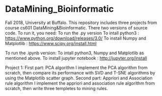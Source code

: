 # DataMining_Bioinformatic
Fall 2018, University at Buffalo.
This repository includes three projects from course cs601 DataMining&Bioinformatic.
There two versions of source code. To run it, you need:
To run the .py version
    To intall python3 : 
        https://www.python.org/download/releases/3.0/
    To install Numpy and Matplotlib :
    	https://www.scipy.org/install.html
      
To run the .ipynb version:
	To intall python3, Numpy and Matplotlib as mentioned above. 
	To install jupyter notebook :
        http://jupyter.org/install
        
Project 1:
  First part: PCA algorithm
    I implement the PCA algorithm from scratch, then compare its performance with SVD and T-SNE algorithms by using the Matplotlib scatter graph.
  Second part: Appriori and Association rule algorithm
    I implement the appriori and association rule algorithm from scratch, then write three templetes to mining rules.
    
  
